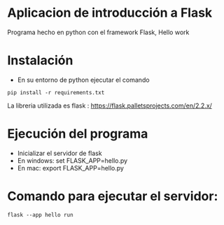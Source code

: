 # Aplicacion de introducción a Flask

Programa hecho en python con el framework Flask, Hello work

# Instalación

- En su entorno de python ejecutar el comando
```
pip install -r requirements.txt
```
La libreria utilizada es flask : https://flask.palletsprojects.com/en/2.2.x/

# Ejecución del programa

- Inicializar el servidor de flask
- En windows: set FLASK_APP=hello.py        
- En mac: export FLASK_APP=hello.py

# Comando para ejecutar el servidor: 
```
flask --app hello run
```